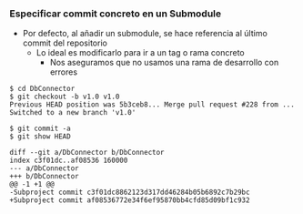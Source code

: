 ### Especificar commit concreto en un Submodule
* Por defecto, al añadir un submodule, se hace referencia al último commit del repositorio
  * Lo ideal es modificarlo para ir a un tag o rama concreto
    * Nos aseguramos que no usamos una rama de desarrollo con errores


```shell
$ cd DbConnector
$ git checkout -b v1.0 v1.0
Previous HEAD position was 5b3ceb8... Merge pull request #228 from ...
Switched to a new branch 'v1.0'

$ git commit -a
$ git show HEAD

diff --git a/DbConnector b/DbConnector
index c3f01dc..af08536 160000
--- a/DbConnector
+++ b/DbConnector
@@ -1 +1 @@
-Subproject commit c3f01dc8862123d317dd46284b05b6892c7b29bc
+Subproject commit af08536772e34f6ef95870bb4cfd85d09bf1c932
```
